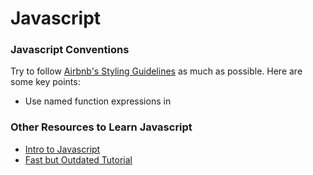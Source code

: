 # Javascript

### Javascript Conventions

Try to follow [Airbnb's Styling Guidelines](https://github.com/airbnb/javascript) as much as possible. Here are some key points:

* Use named function expressions in

### Other Resources to Learn Javascript

* [Intro to Javascript](https://developer.mozilla.org/en-US/docs/Web/JavaScript/A_re-introduction_to_JavaScript)
* [Fast but Outdated Tutorial](https://learnxinyminutes.com/docs/javascript/)

